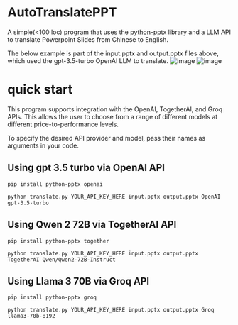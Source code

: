 # AutoTranslatePPT

A simple(<100 loc) program that uses the [python-pptx](https://github.com/scanny/python-pptx) library and a LLM API to translate Powerpoint Slides from Chinese to English. 

The below example is part of the input.pptx and output.pptx files above, which used the gpt-3.5-turbo OpenAI LLM to translate.
![image](https://github.com/jhlimm8/AutoTranslatePPT/assets/103594440/8b3c0b6a-3ac1-41e4-bf8a-ef959ab3626e)
![image](https://github.com/jhlimm8/AutoTranslatePPT/assets/103594440/3cb198ff-2a0e-4a37-9829-d431b49c737f)

# quick start
This program supports integration with the OpenAI, TogetherAI, and Groq APIs. This allows the user to choose from a range of different models at different price-to-performance levels.

To specify the desired API provider and model, pass their names as arguments in your code.
## Using gpt 3.5 turbo via OpenAI API
```
pip install python-pptx openai
```
```
python translate.py YOUR_API_KEY_HERE input.pptx output.pptx OpenAI gpt-3.5-turbo 
```
## Using Qwen 2 72B via TogetherAI API
```
pip install python-pptx together
```
```
python translate.py YOUR_API_KEY_HERE input.pptx output.pptx TogetherAI Qwen/Qwen2-72B-Instruct
```
## Using Llama 3 70B via Groq API
```
pip install python-pptx groq
```
```
python translate.py YOUR_API_KEY_HERE input.pptx output.pptx Groq llama3-70b-8192
```
